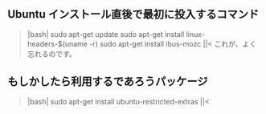 ## Ubuntu インストール直後で最初に投入するコマンド

>|bash|
sudo apt-get update
sudo apt-get install linux-headers-$(uname -r)
sudo apt-get install ibus-mozc
||<
これが、よく忘れるのです。


## もしかしたら利用するであろうパッケージ

>|bash|
sudo apt-get install ubuntu-restricted-extras
||<

